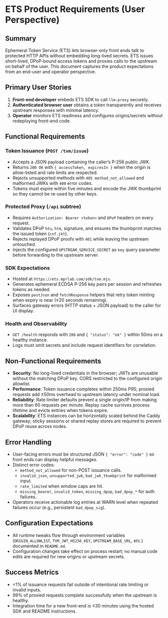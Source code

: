 # ETS Product Requirements (User Perspective)

## Summary

Ephemeral Token Service (ETS) lets browser-only front ends talk to protected
HTTP APIs without embedding long-lived secrets. ETS issues short-lived,
DPoP-bound access tokens and proxies calls to the upstream on behalf of the
user. This document captures the product expectations from an end-user and
operator perspective.

## Primary User Stories

1. **Front-end developer** embeds ETS SDK to call `llm-proxy` securely.
2. **Authenticated browser user** obtains a token transparently and receives
   upstream responses with minimal latency.
3. **Operator** monitors ETS readiness and configures origins/secrets without
   redeploying front-end code.

## Functional Requirements

### Token Issuance (`POST /tvm/issue`)

- Accepts a JSON payload containing the caller’s P-256 public JWK.
- Returns `200 OK` with `{ accessToken, expiresIn }` when the origin is
  allow-listed and rate limits are respected.
- Rejects unsupported methods with `405 method_not_allowed` and malformed JWKs
  with `400` error codes.
- Tokens must expire within five minutes and encode the JWK thumbprint so they
  cannot be re-used by other keys.

### Protected Proxy (`/api` subtree)

- Requires `Authorization: Bearer <token>` and `DPoP` headers on every request.
- Validates DPoP `htu`, `htm`, signature, and ensures the thumbprint matches the
  issued token (`cnf.jkt`).
- Rejects replayed DPoP proofs with `401` while leaving the upstream untouched.
- Injects the configured `UPSTREAM_SERVICE_SECRET` as `key` query parameter
  before forwarding to the upstream server.

### SDK Expectations

- Hosted at `https://ets.mprlab.com/sdk/tvm.mjs`.
- Generates ephemeral ECDSA P-256 key pairs per session and refreshes tokens as
  needed.
- Exposes `postJson` and `fetchResponse` helpers that retry token minting when
  expiry is near (≤20 seconds remaining).
- Surfaces gateway errors (HTTP status + JSON payload) to the caller for UI
  display.

### Health and Observability

- `GET /health` responds with `200` and `{ "status": "ok" }` within 50ms on a
  healthy instance.
- Logs must omit secrets and include request identifiers for correlation.

## Non-Functional Requirements

- **Security**: No long-lived credentials in the browser; JWTs are unusable
  without the matching DPoP key. CORS restricted to the configured origin
  allowlist.
- **Performance**: Token issuance completes within 250ms P95; proxied requests
  add ≤50ms overhead to upstream latency under nominal load.
- **Reliability**: Rate limiter defaults prevent a single origin/IP from making
  more than 60 requests per minute. Replay cache survives process lifetime and
  evicts entries when tokens expire.
- **Scalability**: ETS instances can be horizontally scaled behind the Caddy
  gateway; sticky sessions or shared replay stores are required to prevent DPoP
  reuse across nodes.

## Error Handling

- User-facing errors must be structured JSON `{ "error": "code" }` so front
  ends can display helpful messages.
- Distinct error codes:
  - `method_not_allowed` for non-POST issuance calls.
  - `invalid_json`, `unsupported_jwk`, `bad_jwk_thumbprint` for malformed input.
  - `rate_limited` when window caps are hit.
  - `missing_bearer`, `invalid_token`, `missing_dpop`, `bad_dpop_*` for auth
    failures.
- Operators receive actionable log entries at WARN level when repeated failures
  occur (e.g., persistent `bad_dpop_sig`).

## Configuration Expectations

- All runtime tweaks flow through environment variables (`ORIGIN_ALLOWLIST`,
  `TVM_JWT_HS256_KEY`, `UPSTREAM_BASE_URL`, etc.) documented in `README.md`.
- Configuration changes take effect on process restart; no manual code edits are
  required for new origins or upstream secrets.

## Success Metrics

- <1% of issuance requests fail outside of intentional rate limiting or invalid
  inputs.
- 99% of proxied requests complete successfully when the upstream is healthy.
- Integration time for a new front-end is ≤30 minutes using the hosted SDK and
  README instructions.
